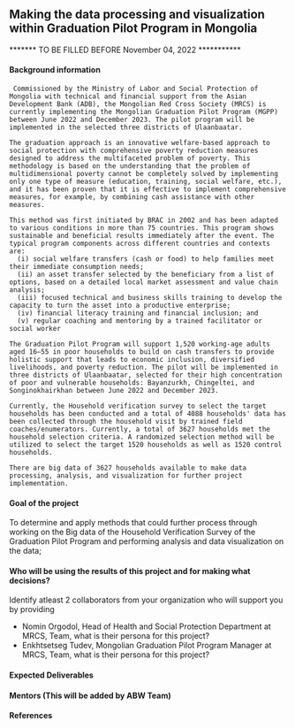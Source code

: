## Making the data processing and visualization within Graduation Pilot Program in Mongolia
******* TO BE FILLED BEFORE November 04, 2022 ***********

#### Background information

     Commissioned by the Ministry of Labor and Social Protection of Mongolia with technical and financial support from the Asian Development Bank (ADB), the Mongolian Red Cross Society (MRCS) is currently implementing the Mongolian Graduation Pilot Program (MGPP) between June 2022 and December 2023. The pilot program will be implemented in the selected three districts of Ulaanbaatar.
    
    The graduation approach is an innovative welfare-based approach to social protection with comprehensive poverty reduction measures designed to address the multifaceted problem of poverty. This methodology is based on the understanding that the problem of multidimensional poverty cannot be completely solved by implementing only one type of measure (education, training, social welfare, etc.), and it has been proven that it is effective to implement comprehensive measures, for example, by combining cash assistance with other measures.

    This method was first initiated by BRAC in 2002 and has been adapted to various conditions in more than 75 countries. This program shows sustainable and beneficial results immediately after the event. The typical program components across different countries and contexts are:
      (i) social welfare transfers (cash or food) to help families meet their immediate consumption needs;
      (ii) an asset transfer selected by the beneficiary from a list of options, based on a detailed local market assessment and value chain analysis;
      (iii) focused technical and business skills training to develop the capacity to turn the asset into a productive enterprise;
      (iv) financial literacy training and financial inclusion; and
      (v) regular coaching and mentoring by a trained facilitator or social worker
      
    The Graduation Pilot Program will support 1,520 working-age adults aged 16–55 in poor households to build on cash transfers to provide holistic support that leads to economic inclusion, diversified livelihoods, and poverty reduction. The pilot will be implemented in three districts of Ulaanbaatar, selected for their high concentration of poor and vulnerable households: Bayanzurkh, Chingeltei, and Songinokhairkhan between June 2022 and December 2023.
    
    Currently, the Household verification survey to select the target households has been conducted and a total of 4088 households' data has been collected through the household visit by trained field coaches/enumerators. Currently, a total of 3627 households met the household selection criteria. A randomized selection method will be utilized to select the target 1520 households as well as 1520 control households. 
    
    There are big data of 3627 households available to make data processing, analysis, and visualization for further project implementation. 


#### Goal of the project

To determine and apply methods that could further process through working on the Big data of the Household Verification Survey of the Graduation Pilot Program and performing analysis and data visualization on the data;

#### Who will be using the results of this project and for making what decisions?

Identify atleast 2 collaborators from your organization who will support you by providing
- Nomin Orgodol, Head of Health and Social Protection Department at MRCS, Team, what is their persona for this project?
- Enkhtsetseg Tudev, Mongolian Graduation Pilot Program Manager at MRCS, Team, what is their persona for this project?

#### Expected Deliverables

#### Mentors (This will be added by ABW Team)

#### References

